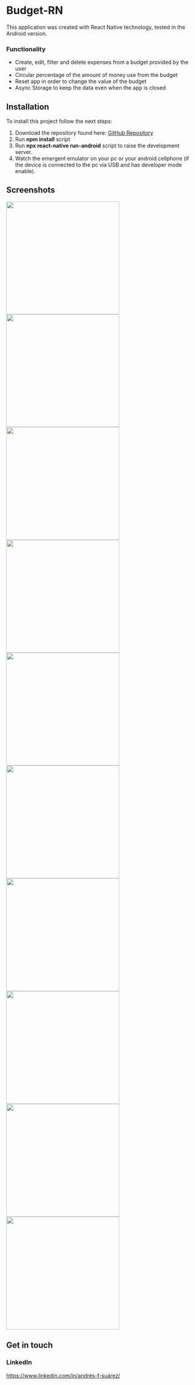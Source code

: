 # Budget-RN
This application was created with React Native technology, tested in the Android version.
### Functionality
- Create, edit, filter and delete expenses from a budget provided by the user
- Circular percentage of the amount of money use from the budget
- Reset app in order to change the value of the budget
- Async Storage to keep the data even when the app is closed

## Installation
To install this project follow the next steps:
1.  Download the repository found here: [GitHub Repository](https://github.com/SuaferoanTJK/Budget-RN)
2.  Run **npm install** script
3.  Run **npx react-native run-android** script to raise the development server.
4.  Watch the emergent emulator on your pc or your android cellphone (if the device is connected to the pc via USB and has developer mode enable).

## Screenshots
<p float="left">
  <img src="./src/screenshots/1.jpg" width="300">
  <img src="./src/screenshots/2.jpg" width="300">
  <img src="./src/screenshots/3.jpg" width="300">
  <img src="./src/screenshots/4.jpg" width="300">
  <img src="./src/screenshots/5.jpg" width="300">
  <img src="./src/screenshots/6.jpg" width="300">
  <img src="./src/screenshots/7.jpg" width="300">
  <img src="./src/screenshots/8.jpg" width="300">
  <img src="./src/screenshots/9.jpg" width="300">
  <img src="./src/screenshots/10.jpg" width="300">
</p>

## Get in touch
### LinkedIn
https://www.linkedin.com/in/andrés-f-suárez/
